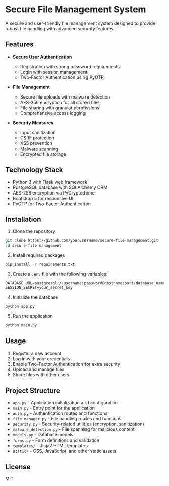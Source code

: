# Secure File Management System

A secure and user-friendly file management system designed to provide robust file handling with advanced security features.

## Features

- **Secure User Authentication**
  - Registration with strong password requirements
  - Login with session management
  - Two-Factor Authentication using PyOTP

- **File Management**
  - Secure file uploads with malware detection
  - AES-256 encryption for all stored files
  - File sharing with granular permissions
  - Comprehensive access logging

- **Security Measures**
  - Input sanitization
  - CSRF protection
  - XSS prevention
  - Malware scanning
  - Encrypted file storage

## Technology Stack

- Python 3 with Flask web framework
- PostgreSQL database with SQLAlchemy ORM
- AES-256 encryption via PyCryptodome
- Bootstrap 5 for responsive UI
- PyOTP for Two-Factor Authentication

## Installation

1. Clone the repository
```bash
git clone https://github.com/yourusername/secure-file-management.git
cd secure-file-management
```

2. Install required packages
```bash
pip install -r requirements.txt
```

3. Create a `.env` file with the following variables:
```
DATABASE_URL=postgresql://username:password@hostname:port/database_name
SESSION_SECRET=your_secret_key
```

4. Initialize the database
```bash
python app.py
```

5. Run the application
```bash
python main.py
```

## Usage

1. Register a new account
2. Log in with your credentials
3. Enable Two-Factor Authentication for extra security
4. Upload and manage files
5. Share files with other users

## Project Structure

- `app.py` - Application initialization and configuration
- `main.py` - Entry point for the application
- `auth.py` - Authentication routes and functions
- `file_manager.py` - File handling routes and functions
- `security.py` - Security-related utilities (encryption, sanitization)
- `malware_detection.py` - File scanning for malicious content
- `models.py` - Database models
- `forms.py` - Form definitions and validation
- `templates/` - Jinja2 HTML templates
- `static/` - CSS, JavaScript, and other static assets

## License

MIT